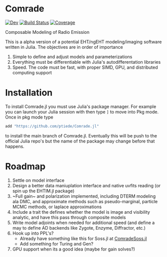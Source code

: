 # Comrade

[![Dev](https://img.shields.io/badge/docs-dev-blue.svg)](https://ptiede.github.io/Comrade.jl/dev/)
[![Build Status](https://github.com/ptiede/Comrade.jl/workflows/CI/badge.svg)](https://github.com/ptiede/Comrade.jl/actions)
[![Coverage](https://codecov.io/gh/ptiede/Comrade.jl/branch/main/graph/badge.svg)](https://codecov.io/gh/ptiede/Comrade.jl)

Composable Modeling of Radio Emission

This is a alpha version of a potential EHT/ngEHT modeling/imaging software written in Julia. The objectives are in order of importance

1. Simple to define and adjust models and parameterizations
2. Everything must be differentiable with Julia's autodifferentation libraries
3. Speed. The code must be fast, with proper SIMD, GPU, and distributed computing support

# Installation
To install Comrade.jl you must use Julia's package manager. For example you can launch your Julia session with then type `]` to move into Pkg mode. Once in pkg mode type
```julia
add "https://github.com/ptiede/Comrade.jl"
```
to install the main branch of Comrade.jl. Eventually this will be push to the official Julia repo's but the name of the package may change before that happens.


# Roadmap

1. Settle on model interface
2. Design a better data maniuplation interface and native uvfits reading (or spin up the EHTIM.jl package)
2. ~Full gain~ and polarization implemented, including DTERM modeling ala DMC, and approximate methods such as pseudo-marginal, particle MCMC methods, or laplace approximations
3. Include a trait the defines whether the model is image and visibility analytic, and have this pass through composite models 
4. Write model adjoints when needed for additional speed (and define a may to define AD backends like Zygote, Enzyme, Diffractor, etc.)
5. Hook up into PPL's?
   - Already have something like this for Soss.jl at [ComradeSoss.jl](https://github.com/ptiede/ComradeSoss.jl)
   - Add something for Turing and Gen?
6. GPU support when its a good idea (maybe for gain solves?)

